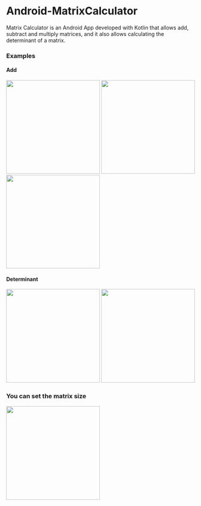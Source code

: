 # Android-MatrixCalculator
Matrix Calculator is an Android App developed with Kotlin that allows add, subtract and multiply matrices, and it also allows calculating the determinant of a matrix.

### Examples

#### Add
<img src="https://user-images.githubusercontent.com/46993394/51722853-1e0e2d80-2057-11e9-9dad-acb33eef1815.jpg" width="250"/>
<img src="https://user-images.githubusercontent.com/46993394/51722855-1ea6c400-2057-11e9-967b-886ea7f7afa8.jpg" width="250"/>
<img src="https://user-images.githubusercontent.com/46993394/51722856-1ea6c400-2057-11e9-8c12-4cef13d7febf.jpg" width="250"/>

#### Determinant
<img src="https://user-images.githubusercontent.com/46993394/51722964-983eb200-2057-11e9-9393-c2d52bd98608.jpg" width="250"/>
<img src="https://user-images.githubusercontent.com/46993394/51722965-983eb200-2057-11e9-9031-eddbab31c9d1.jpg" width="250"/>

### You can set the matrix size
<img src="https://user-images.githubusercontent.com/46993394/51722963-983eb200-2057-11e9-8e2c-f2b25f55481f.jpg" width="250"/>
